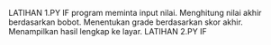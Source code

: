 LATIHAN 1.PY IF
program meminta input nilai.
Menghitung nilai akhir berdasarkan bobot.
Menentukan grade berdasarkan skor akhir.
Menampilkan hasil lengkap ke layar.
LATIHAN 2.PY IF

